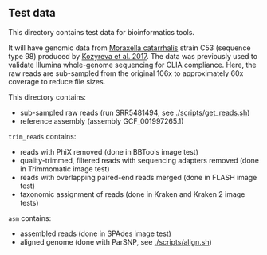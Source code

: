 ## Test data

This directory contains test data for bioinformatics tools.

It will have genomic data from [Moraxella catarrhalis](https://www.ncbi.nlm.nih.gov/Taxonomy/Browser/wwwtax.cgi?mode=Info&id=480) strain C53 (sequence type 98) produced by [Kozyreva et al. 2017](https://doi.org/10.1128/JCM.00361-17). 
The data was previously used to validate Illumina whole-genome sequencing for CLIA compliance.
Here, the raw reads are sub-sampled from the original 106x to approximately 60x coverage to reduce file sizes.

This directory contains:
* sub-sampled raw reads (run SRR5481494, see [./scripts/get_reads.sh](./scripts/get_reads.sh))
* reference assembly (assembly GCF_001997265.1)

`trim_reads` contains:
* reads with PhiX removed (done in BBTools image test)
* quality-trimmed, filtered reads with sequencing adapters removed (done in Trimmomatic image test)
* reads with overlapping paired-end reads merged (done in FLASH image test)
* taxonomic assignment of reads (done in Kraken and Kraken 2 image tests)

`asm` contains:
* assembled reads (done in SPAdes image test)
* aligned genome (done with ParSNP, see [./scripts/align.sh](./scripts/align.sh))

